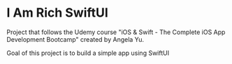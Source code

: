 # I Am Rich SwiftUI

Project that follows the Udemy course "iOS & Swift - The Complete iOS App Development Bootcamp" created by Angela Yu.

Goal of this project is to build a simple app using SwiftUI